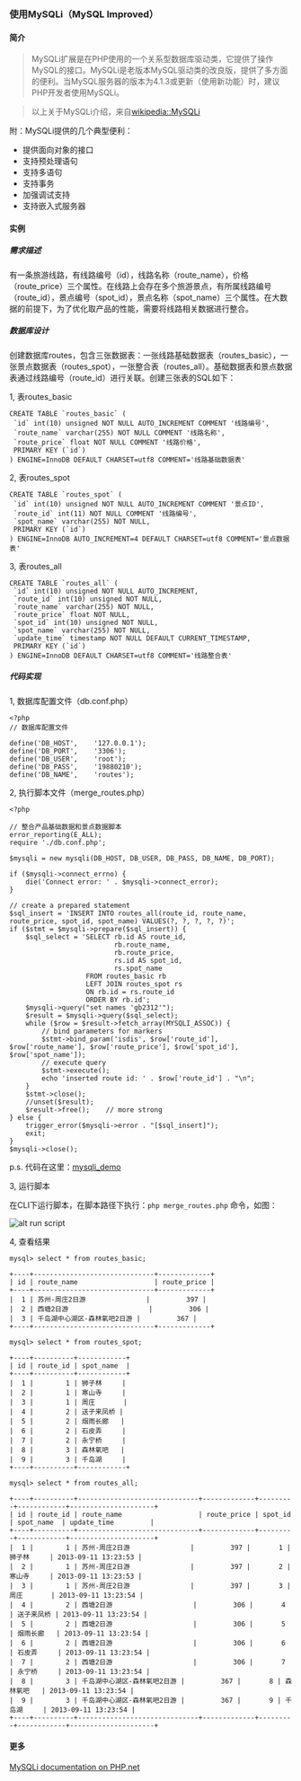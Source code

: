 ### 使用MySQLi（MySQL Improved） ###

#### 简介 ####

> MySQLi扩展是在PHP使用的一个关系型数据库驱动类，它提供了操作MySQL的接口。MySQLi是老版本MySQL驱动类的改良版，提供了多方面的便利。当MySQL服务器的版本为4.1.3或更新（使用新功能）时，建议PHP开发者使用MySQLi。

> 以上关于MySQLi介绍，来自[wikipedia::MySQLi](http://en.wikipedia.org/wiki/MySQLi "MySQLi")

附：MySQLi提供的几个典型便利：

* 提供面向对象的接口
* 支持预处理语句
* 支持多语句
* 支持事务
* 加强调试支持
* 支持嵌入式服务器

#### 实例 ####

##### 需求描述 #####

有一条旅游线路，有线路编号（id），线路名称（route_name），价格（route_price）三个属性。在线路上会存在多个旅游景点，有所属线路编号（route_id），景点编号（spot_id），景点名称（spot_name）三个属性。在大数据的前提下，为了优化取产品的性能，需要将线路相关数据进行整合。

##### 数据库设计 #####

创建数据库routes，包含三张数据表：一张线路基础数据表（routes_basic），一张景点数据表（routes_spot），一张整合表（routes_all）。基础数据表和景点数据表通过线路编号（route_id）进行关联。创建三张表的SQL如下：

1, 表routes_basic

    CREATE TABLE `routes_basic` (
     `id` int(10) unsigned NOT NULL AUTO_INCREMENT COMMENT '线路编号',
     `route_name` varchar(255) NOT NULL COMMENT '线路名称',
     `route_price` float NOT NULL COMMENT '线路价格',
     PRIMARY KEY (`id`)
    ) ENGINE=InnoDB DEFAULT CHARSET=utf8 COMMENT='线路基础数据表'

2, 表routes_spot

    CREATE TABLE `routes_spot` (
     `id` int(10) unsigned NOT NULL AUTO_INCREMENT COMMENT '景点ID',
     `route_id` int(11) NOT NULL COMMENT '线路编号',
     `spot_name` varchar(255) NOT NULL,
     PRIMARY KEY (`id`)
    ) ENGINE=InnoDB AUTO_INCREMENT=4 DEFAULT CHARSET=utf8 COMMENT='景点数据表'

3, 表routes_all

    CREATE TABLE `routes_all` (
     `id` int(10) unsigned NOT NULL AUTO_INCREMENT,
     `route_id` int(10) unsigned NOT NULL,
     `route_name` varchar(255) NOT NULL,
     `route_price` float NOT NULL,
     `spot_id` int(10) unsigned NOT NULL,
     `spot_name` varchar(255) NOT NULL,
     `update_time` timestamp NOT NULL DEFAULT CURRENT_TIMESTAMP,
     PRIMARY KEY (`id`)
    ) ENGINE=InnoDB DEFAULT CHARSET=utf8 COMMENT='线路整合表'


##### 代码实现 #####

1, 数据库配置文件（db.conf.php）

	<?php
	// 数据库配置文件

	define('DB_HOST',    '127.0.0.1');
	define('DB_PORT',    '3306');
	define('DB_USER',    'root');
	define('DB_PASS',    '19880210');
	define('DB_NAME',    'routes');

2, 执行脚本文件（merge_routes.php）

	<?php

	// 整合产品基础数据和景点数据脚本
	error_reporting(E_ALL);
	require './db.conf.php';

	$mysqli = new mysqli(DB_HOST, DB_USER, DB_PASS, DB_NAME, DB_PORT);

	if ($mysqli->connect_errno) {
		die('Connect error: ' . $mysqli->connect_error);
	}

	// create a prepared statement
	$sql_insert = 'INSERT INTO routes_all(route_id, route_name, route_price, spot_id, spot_name) VALUES(?, ?, ?, ?, ?)';
	if ($stmt = $mysqli->prepare($sql_insert)) {
		$sql_select = 'SELECT rb.id AS route_id, 
							  rb.route_name, 
							  rb.route_price, 
							  rs.id AS spot_id, 
							  rs.spot_name 
					   FROM routes_basic rb 
					   LEFT JOIN routes_spot rs 
					   ON rb.id = rs.route_id 
					   ORDER BY rb.id';
		$mysqli->query("set names 'gb2312'");
		$result = $mysqli->query($sql_select);
		while ($row = $result->fetch_array(MYSQLI_ASSOC)) {
			// bind parameters for markers
			$stmt->bind_param('isdis', $row['route_id'], $row['route_name'], $row['route_price'], $row['spot_id'], $row['spot_name']);
			// execute query
			$stmt->execute();
			echo 'inserted route id: ' . $row['route_id'] . "\n";
		}
		$stmt->close();
		//unset($result);
		$result->free();	// more strong
	} else {
		trigger_error($mysqli->error . "[$sql_insert]");
		exit;
	}
	$mysqli->close();

p.s. 代码在这里：[mysqli_demo](https://github.com/phplaber/mysqli_demo)

3, 运行脚本

在CLI下运行脚本，在脚本路径下执行：``php merge_routes.php`` 命令，如图：

![alt run script](https://raw.github.com/phplaber/phplaber.github.com/master/images/graph_04.png 'run script')

4, 查看结果

``mysql> select * from routes_basic;``

	+----+------------------------------+-------------+
	| id | route_name                   | route_price |
	+----+------------------------------+-------------+
	|  1 | 苏州-周庄2日游               |         397 |
	|  2 | 西塘2日游                    |         306 |
	|  3 | 千岛湖中心湖区-森林氧吧2日游 |         367 |
	+----+------------------------------+-------------+

``mysql> select * from routes_spot;``

	+----+----------+------------+
	| id | route_id | spot_name  |
	+----+----------+------------+
	|  1 |        1 | 狮子林     |
	|  2 |        1 | 寒山寺     |
	|  3 |        1 | 周庄       |
	|  4 |        2 | 送子来凤桥 |
	|  5 |        2 | 烟雨长廊   |
	|  6 |        2 | 石皮弄     |
	|  7 |        2 | 永宁桥     |
	|  8 |        3 | 森林氧吧   |
	|  9 |        3 | 千岛湖     |
	+----+----------+------------+

``mysql> select * from routes_all;``

	+----+----------+------------------------------+-------------+---------+------------+---------------------+
	| id | route_id | route_name                   | route_price | spot_id | spot_name  | update_time         |
	+----+----------+------------------------------+-------------+---------+------------+---------------------+
	|  1 |        1 | 苏州-周庄2日游               |         397 |       1 | 狮子林     | 2013-09-11 13:23:53 |
	|  2 |        1 | 苏州-周庄2日游               |         397 |       2 | 寒山寺     | 2013-09-11 13:23:53 |
	|  3 |        1 | 苏州-周庄2日游               |         397 |       3 | 周庄       | 2013-09-11 13:23:54 |
	|  4 |        2 | 西塘2日游                    |         306 |       4 | 送子来凤桥 | 2013-09-11 13:23:54 |
	|  5 |        2 | 西塘2日游                    |         306 |       5 | 烟雨长廊   | 2013-09-11 13:23:54 |
	|  6 |        2 | 西塘2日游                    |         306 |       6 | 石皮弄     | 2013-09-11 13:23:54 |
	|  7 |        2 | 西塘2日游                    |         306 |       7 | 永宁桥     | 2013-09-11 13:23:54 |
	|  8 |        3 | 千岛湖中心湖区-森林氧吧2日游 |         367 |       8 | 森林氧吧   | 2013-09-11 13:23:54 |
	|  9 |        3 | 千岛湖中心湖区-森林氧吧2日游 |         367 |       9 | 千岛湖     | 2013-09-11 13:23:54 |
	+----+----------+------------------------------+-------------+---------+------------+---------------------+	

#### 更多 ####

[MySQLi documentation on PHP.net](http://www.php.net/manual/en/book.mysqli.php)